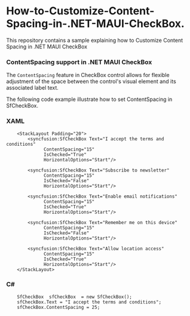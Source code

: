 # How-to-Customize-Content-Spacing-in-.NET-MAUI-CheckBox.
This repository contains a sample explaining how to Customize Content Spacing in .NET MAUI CheckBox

### ContentSpacing support in .NET MAUI CheckBox

The `ContentSpacing` feature in CheckBox control allows for flexible adjustment of the space between the control's visual element and its associated label text.

The following code example illustrate how to set ContentSpacing in SfCheckBox.

### XAML

```
    <StackLayout Padding="20">
        <syncfusion:SfCheckBox Text="I accept the terms and conditions"
              ContentSpacing="15"
              IsChecked="True" 
              HorizontalOptions="Start"/>

        <syncfusion:SfCheckBox Text="Subscribe to newsletter"
              ContentSpacing="15"
              IsChecked="False" 
              HorizontalOptions="Start"/>

        <syncfusion:SfCheckBox Text="Enable email notifications"
              ContentSpacing="15" 
              IsChecked="True" 
              HorizontalOptions="Start"/>

        <syncfusion:SfCheckBox Text="Remember me on this device"
              ContentSpacing="15" 
              IsChecked="False" 
              HorizontalOptions="Start"/>

        <syncfusion:SfCheckBox Text="Allow location access"
              ContentSpacing="15" 
              IsChecked="True" 
              HorizontalOptions="Start"/>
    </StackLayout>
```

### C#

```
    SfCheckBox  sfCheckBox  = new SfCheckBox();
    sfCheckBox.Text = "I accept the terms and conditions";
    sfCheckBox.ContentSpacing = 25;
```